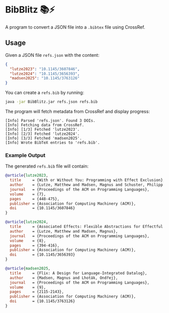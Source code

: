 # BibBlitz 📚⚡

A program to convert a JSON file into a `.bibtex` file using CrossRef.

## Usage

Given a JSON file `refs.json` with the content:

```json
{
  "lutze2023": "10.1145/3607846",
  "lutze2024": "10.1145/3656393",
  "madsen2025": "10.1145/3763126"
}
```

You can create a `refs.bib` by running:

```sh
java -jar BibBlitz.jar refs.json refs.bib
```

The program will fetch metadata from CrossRef and display progress:

```
[Info] Parsed 'refs.json'. Found 3 DOIs.
[Info] Fetching data from CrossRef.
[Info] [1/3] Fetched 'lutze2023'.
[Info] [2/3] Fetched 'lutze2024'.
[Info] [3/3] Fetched 'madsen2025'.
[Info] Wrote BibTeX entries to 'refs.bib'.
```

### Example Output

The generated `refs.bib` file will contain:

```bibtex
@article{lutze2023,
  title     = {With or Without You: Programming with Effect Exclusion},
  author    = {Lutze, Matthew and Madsen, Magnus and Schuster, Philipp and Brachthäuser, Jonathan Immanuel},
  journal   = {Proceedings of the ACM on Programming Languages},
  volume    = {7},
  pages     = {448-475},
  publisher = {Association for Computing Machinery (ACM)},
  doi       = {10.1145/3607846}
}

@article{lutze2024,
  title     = {Associated Effects: Flexible Abstractions for Effectful Programming},
  author    = {Lutze, Matthew and Madsen, Magnus},
  journal   = {Proceedings of the ACM on Programming Languages},
  volume    = {8},
  pages     = {394-416},
  publisher = {Association for Computing Machinery (ACM)},
  doi       = {10.1145/3656393}
}

@article{madsen2025,
  title     = {Flix: A Design for Language-Integrated Datalog},
  author    = {Madsen, Magnus and Lhoták, Ondřej},
  journal   = {Proceedings of the ACM on Programming Languages},
  volume    = {9},
  pages     = {2115-2143},
  publisher = {Association for Computing Machinery (ACM)},
  doi       = {10.1145/3763126}
}
```
